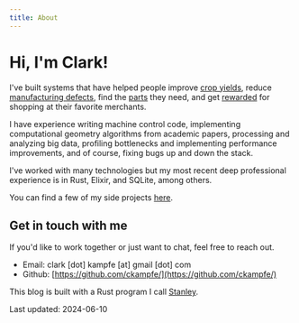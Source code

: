 ```yaml
---
title: About
---
```


# Hi, I'm Clark!

I've built systems that have helped people improve [crop yields](https://dawnequipment.com/), reduce [manufacturing defects](https://fastradius.com), find the [parts](https://www.grainger.com/) they need, and get [rewarded](https://en.wikipedia.org/wiki/Belly_(loyalty_program)) for shopping at their favorite merchants.

I have experience writing machine control code, implementing computational geometry algorithms from academic papers, processing and analyzing big data, profiling bottlenecks and implementing performance improvements, and of course, fixing bugs up and down the stack.

I've worked with many technologies but my most recent deep professional experience is in Rust, Elixir, and SQLite, among others.

You can find a few of my side projects [here](projects.html).

## Get in touch with me

If you'd like to work together or just want to chat, feel free to reach out.

- Email: clark [dot] kampfe [at] gmail [dot] com
- Github: [https://github.com/ckampfe/](https://github.com/ckampfe/)

This blog is built with a Rust program I call [Stanley](https://github.com/ckampfe/stanley-rs).

Last updated: 2024-06-10
